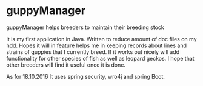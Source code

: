 # guppyManager
guppyManager helps breeders to maintain their breeding stock

It is my first application in Java. Written to reduce amount of doc files on my hdd. Hopes it will in feature helps me in keeping records about lines and strains of guppies that I currently breed.
If it works out nicely will add functionality for other species of fish as well as leopard geckos. I hope that other breeders will find it useful once it is done.

As for 18.10.2016
It uses spring security, wro4j and spring Boot. 
